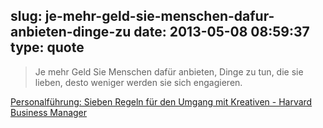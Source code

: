 slug: je-mehr-geld-sie-menschen-dafur-anbieten-dinge-zu
date: 2013-05-08 08:59:37
type: quote
---

> Je mehr Geld Sie Menschen dafür anbieten, Dinge zu tun, die sie lieben, desto weniger werden sie sich engagieren.

[Personalführung: Sieben Regeln für den Umgang mit Kreativen - Harvard Business Manager](http://www.harvardbusinessmanager.de/meinungen/artikel/a-898254-2.html)
